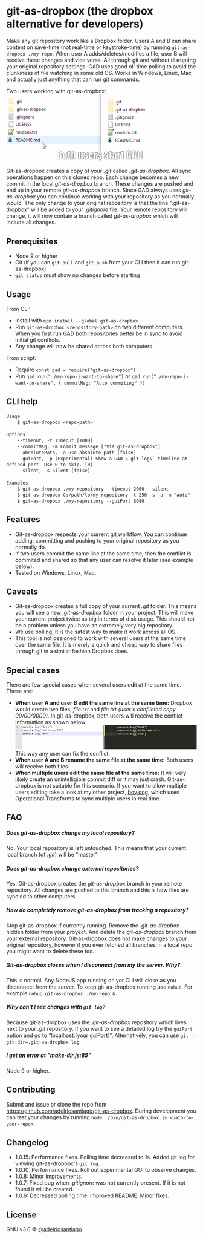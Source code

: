 # git-as-dropbox (the dropbox alternative for developers)

Make any git repository work like a Dropbox folder. Users A and B can share content on save-time (not real-time or keystroke-time) by running `git-as-dropbox ./my-repo`. When user A adds/deletes/modifies a file, user B will receive these changes and vice versa. All through git and without disrupting your original repository settings. GAD uses good ol' time polling to avoid the clunkiness of file watching in some old OS. Works in Windows, Linux, Mac and actually just anything that can run git commands.

Two users working with git-as-dropbox:
![](./gifs/main.gif)

Git-as-dropbox creates a copy of your _.git_ called _.git-as-dropbox_. All sync operations happen on this cloned repo. Each change becomes a new commit in the local _git-as-dropbox_ branch. These changes are pushed and end up in your remote _git-as-dropbox_ branch. Since GAD always uses _git-as-dropbox_ you can continue working with your repository as you normally would. The only change to your original repository is that the line ".git-as-dropbox" will be added to your _.gitignore_ file. Your remote repository will change, it will now contain a branch called _git-as-dropbox_ which will include all changes.

## Prerequisites

 - Node 9 or higher
 - Git (if you can `git pull` and `git push` from your CLI then it can run git-as-dropbox)
 - `git status` must show no changes before starting

## Usage

From CLI:

 - Install with `npm install --global git-as-dropbox`.
 - Run `git-as-dropbox <repository-path>` on two different computers. When you first run GAD both repositories better be in sync to avoid initial git conflicts.
 - Any change will now be shared across both computers.

From script:

 - Require `const gad = require("git-as-dropbox")`
 - Run `gad.run("./my-repo-i-want-to-share")` or `gad.run("./my-repo-i-want-to-share", { commitMsg: "Auto commiting" })`

 ## CLI help

```
Usage
    $ git-as-dropbox <repo-path>

Options
    --timeout, -t Timeout [1000]
    --commitMsg, -m Commit message ["Via git-as-dropbox"]
    --absolutePath, -a Use absolute path [false]
    --guiPort, -p (Experimental) Show a GAD \`git log\` timeline at defined port. Use 0 to skip. [0]
    --silent, -s Silent [false]

Examples
    $ git-as-dropbox ./my-repository --timeout 2000 --silent
    $ git-as-dropbox C:/path/to/my-repository -t 250 -s -a -m "auto"
    $ git-as-dropbox ./my-repository --guiPort 8080
```

## Features

 - Git-as-dropbox respects your current git workflow. You can continue adding, committing and pushing to your original repository as you normally do.
 - If two users commit the same line at the same time, then the conflict is commited and shared so that any user can resolve it later (see example below).
 - Tested on Windows, Linux, Mac.

## Caveats

 - Git-as-dropbox creates a full copy of your current _.git_ folder. This means you will see a new _.git-as-dropbox_ folder in your project. This will make your current project twice as big in terms of disk usage. This should not be a problem unless you have an extremely very big repository.
 - We use polling. It is the safest way to make it work across all OS.
 - This tool is not designed to work with several users at the same time over the same file. It is merely a quick and cheap way to share files through git in a similar fashion Dropbox does.

## Special cases

There are few special cases when several users edit at the same time. These are:

 - **When user A and user B edit the same line at the same time:** Dropbox would create two files, _file.txt_ and _file.txt (user's conflicted copy 00/00/0000)_. In git-as-dropbox, both users will receive the conflict information as shown below.
![](./gifs/conflict-line.gif)
This way any user can fix the conflict.
 - **When user A and B rename the same file at the same time:** Both users will receive both files.
 - **When multiple users edit the same file at the same time:** It will very likely create an unintelligible commit diff or it may just crash. Git-as-dropbox is not suitable for this scenario. If you want to allow multiple users editing take a look at my other project, [boy.dog](www.boy.dog), which uses Operational Transforms to sync multiple users in real time.

## FAQ

##### Does git-as-dropbox change my local repository?
No. Your local repository is left untouched. This means that your current local branch (of _.git_) will be "master".

##### Does git-as-dropbox change external repositories?
Yes. Git-as-dropbox creates the _git-as-dropbox_ branch in your remote repository. All changes are pushed to this branch and this is how files are sync'ed to other computers.

##### How do completely remove git-as-dropbox from tracking a repository?
Stop git-as-dropbox if currently running. Remove the _.git-as-dropbox_ hidden folder from your proyect. And delete the _git-as-dropbox_ branch from your external repository. Git-as-dropbox does not make changes to your original repository, however if you ever fetched all branches in a local repo you might want to delete these too.

##### Git-as-dropbox closes when I disconnect from my the server. Why?
This is normal. Any NodeJS app running on yor CLI will close as you disconnect from the server. To keep git-as-dropbox running use `nohup`. For example `nohup git-as-dropbox ./my-repo &`.

##### Why can't I see changes with `git log`?
Because git-as-dropbox uses the *.git-as-dropbox* repository which lives next to your *.git* repository. If you want to see a detailed log try the `guiPort` option and go to "localhost:[your guiPort]". Alternatively, you can use `git --git-dir=.git-as-dropbox log`.

##### I get an error at "make-dir.js:85" 
Node 9 or higher.

## Contributing

Submit and issue or clone the repo from https://github.com/adelriosantiago/git-as-dropbox. During development you can test your changes by running `node ./bin/git-as-dropbox.js <path-to-your-repo>`.

## Changelog

 - 1.0.15: Performance fixes. Polling time decreased to 1s. Added git log for viewing git-as-dropbox's `git log`.
 - 1.0.10: Performance fixes. Roll out experimental GUI to observe changes.
 - 1.0.8: Minor improvements.
 - 1.0.7: Fixed bug when _.gitignore_ was not currently present. If it is not found it will be created.
 - 1.0.6: Decreased polling time. Improved README. Minor fixes.

## License

GNU v3.0 © [@adelriosantiago](https://twitter.com/adelriosantiago)

